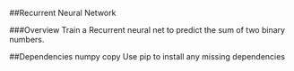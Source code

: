 ##Recurrent Neural Network

###Overview
Train a Recurrent neural net to predict the sum of two binary numbers.

##Dependencies
numpy
copy
Use pip to install any missing dependencies
